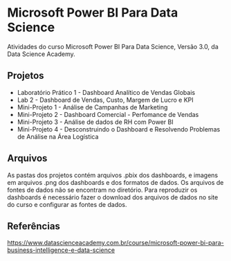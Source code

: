 # Microsoft Power BI Para Data Science
Atividades do curso Microsoft Power BI Para Data Science, Versão 3.0, da Data Science Academy.

## Projetos
- Laboratório Prático 1 - Dashboard Analítico de Vendas Globais
- Lab 2 - Dashboard de Vendas, Custo, Margem de Lucro e KPI
- Mini-Projeto 1 - Análise de Campanhas de Marketing
- Mini-Projeto 2 - Dashboard Comercial - Perfomance de Vendas
- Mini-Projeto 3 - Análise de dados de RH com Power BI
- Mini-Projeto 4 - Desconstruindo o Dashboard e Resolvendo Problemas de Análise na Área Logística


## Arquivos
As pastas dos projetos contém arquivos .pbix dos dashboards, e imagens em arquivos .png dos dashboards e dos formatos de dados.
Os arquivos de fontes de dados não se encontram no diretório.
Para reproduzir os dashboards é necessário fazer o download dos arquivos de dados no site do curso e configurar as fontes de dados.


## Referências
https://www.datascienceacademy.com.br/course/microsoft-power-bi-para-business-intelligence-e-data-science
